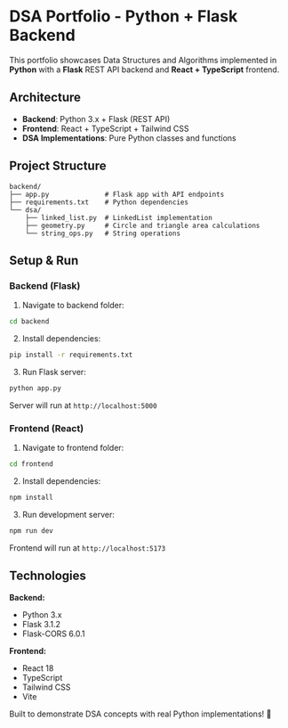 # DSA Portfolio - Python + Flask Backend

This portfolio showcases Data Structures and Algorithms implemented in **Python** with a **Flask** REST API backend and **React + TypeScript** frontend.

## Architecture

- **Backend**: Python 3.x + Flask (REST API)
- **Frontend**: React + TypeScript + Tailwind CSS
- **DSA Implementations**: Pure Python classes and functions

## Project Structure

```
backend/
├── app.py              # Flask app with API endpoints
├── requirements.txt    # Python dependencies
└── dsa/
    ├── linked_list.py  # LinkedList implementation
    ├── geometry.py     # Circle and triangle area calculations
    └── string_ops.py   # String operations
```

## Setup & Run

### Backend (Flask)

1. Navigate to backend folder:
```bash
cd backend
```

2. Install dependencies:
```bash
pip install -r requirements.txt
```

3. Run Flask server:
```bash
python app.py
```

Server will run at `http://localhost:5000`

### Frontend (React)

1. Navigate to frontend folder:
```bash
cd frontend
```

2. Install dependencies:
```bash
npm install
```

3. Run development server:
```bash
npm run dev
```

Frontend will run at `http://localhost:5173`

## Technologies

**Backend:**
- Python 3.x
- Flask 3.1.2
- Flask-CORS 6.0.1

**Frontend:**
- React 18
- TypeScript
- Tailwind CSS
- Vite

Built to demonstrate DSA concepts with real Python implementations! 🐍
